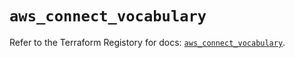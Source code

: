 # `aws_connect_vocabulary`

Refer to the Terraform Registory for docs: [`aws_connect_vocabulary`](https://registry.terraform.io/providers/hashicorp/aws/5.27.0/docs/resources/connect_vocabulary).
